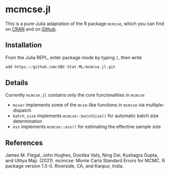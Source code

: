 # mcmcse.jl

This is a pure-Julia adaptation of the R package `mcmcse`, which you can find on [CRAN](https://cran.r-project.org/package=mcmcse) and on [Github](https://github.com/dvats/mcmcse).

## Installation

From the Julia REPL, enter package mode by typing `]`, then write
```julia
add https://github.com/UBC-Stat-ML/mcmcse.jl.git
``` 

## Details

Currently `mcmcse.jl` contains only the core funcionalities in `mcmcse`

- `mcvar` implements some of the `mcse`-like functions in `mcmcse` via multiple-dispatch 
- `batch_size` implements `mcmcse::batchSize()` for automatic batch size determination
- `ess` implements `mcmcse::ess()` for estimating the effective sample size 


## References

James M. Flegal, John Hughes, Dootika Vats, Ning Dai, Kushagra Gupta, and Uttiya Maji. (2021). mcmcse: Monte Carlo Standard Errors for MCMC. R package version 1.5-0. Riverside, CA, and Kanpur, India.


